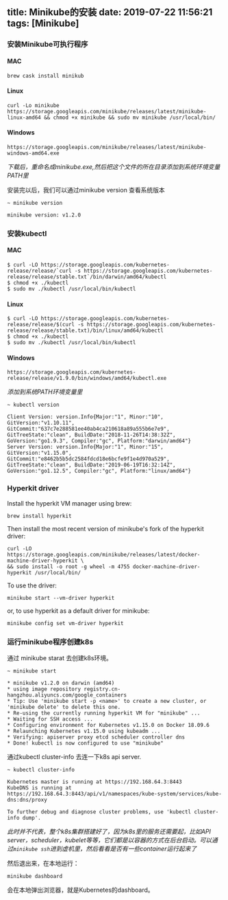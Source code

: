title: Minikube的安装
date: 2019-07-22 11:56:21
tags: [Minikube]
---

### 安装Minikube可执行程序

#### MAC

```
brew cask install minikub
```

#### Linux

```
curl -Lo minikube https://storage.googleapis.com/minikube/releases/latest/minikube-linux-amd64 && chmod +x minikube && sudo mv minikube /usr/local/bin/
```

<!--more-->
#### Windows

```
https://storage.googleapis.com/minikube/releases/latest/minikube-windows-amd64.exe 
```

*下载后，重命名成minikube.exe,然后把这个文件的所在目录添加到系统环境变量PATH里*

安装完以后，我们可以通过minikube version 查看系统版本

```
~ minikube version

minikube version: v1.2.0
```

### 安装kubectl

#### MAC

```
$ curl -LO https://storage.googleapis.com/kubernetes-release/release/`curl -s https://storage.googleapis.com/kubernetes-release/release/stable.txt`/bin/darwin/amd64/kubectl
$ chmod +x ./kubectl
$ sudo mv ./kubectl /usr/local/bin/kubectl
```

#### Linux

```
$ curl -LO https://storage.googleapis.com/kubernetes-release/release/$(curl -s https://storage.googleapis.com/kubernetes-release/release/stable.txt)/bin/linux/amd64/kubectl
$ chmod +x ./kubectl
$ sudo mv ./kubectl /usr/local/bin/kubectl
```

#### Windows

```
https://storage.googleapis.com/kubernetes-release/release/v1.9.0/bin/windows/amd64/kubectl.exe
```

*添加到系统PATH环境变量里*

```
~ kubectl version

Client Version: version.Info{Major:"1", Minor:"10", GitVersion:"v1.10.11", GitCommit:"637c7e288581ee40ab4ca210618a89a555b6e7e9", GitTreeState:"clean", BuildDate:"2018-11-26T14:38:32Z", GoVersion:"go1.9.3", Compiler:"gc", Platform:"darwin/amd64"}
Server Version: version.Info{Major:"1", Minor:"15", GitVersion:"v1.15.0", GitCommit:"e8462b5b5dc2584fdcd18e6bcfe9f1e4d970a529", GitTreeState:"clean", BuildDate:"2019-06-19T16:32:14Z", GoVersion:"go1.12.5", Compiler:"gc", Platform:"linux/amd64"}
```

### Hyperkit driver

Install the hyperkit VM manager using brew:

```
brew install hyperkit
```

Then install the most recent version of minikube's fork of the hyperkit driver:

```
curl -LO https://storage.googleapis.com/minikube/releases/latest/docker-machine-driver-hyperkit \
&& sudo install -o root -g wheel -m 4755 docker-machine-driver-hyperkit /usr/local/bin/
```

To use the driver:

```
minikube start --vm-driver hyperkit
```

or, to use hyperkit as a default driver for minikube:

```
minikube config set vm-driver hyperkit
```

### 运行minikube程序创建k8s

通过 minikube starat 去创建k8s环境。

```
~ minikube start

* minikube v1.2.0 on darwin (amd64)
* using image repository registry.cn-hangzhou.aliyuncs.com/google_containers
* Tip: Use 'minikube start -p <name>' to create a new cluster, or 'minikube delete' to delete this one.
* Re-using the currently running hyperkit VM for "minikube" ...
* Waiting for SSH access ...
* Configuring environment for Kubernetes v1.15.0 on Docker 18.09.6
* Relaunching Kubernetes v1.15.0 using kubeadm ...
* Verifying: apiserver proxy etcd scheduler controller dns
* Done! kubectl is now configured to use "minikube"
```

通过kubectl cluster-info 去连一下k8s api server.

```
~ kubectl cluster-info

Kubernetes master is running at https://192.168.64.3:8443
KubeDNS is running at https://192.168.64.3:8443/api/v1/namespaces/kube-system/services/kube-dns:dns/proxy

To further debug and diagnose cluster problems, use 'kubectl cluster-info dump'.
```

*此时并不代表，整个k8s集群搭建好了，因为k8s里的服务还需要起，比如API server，scheduler，kubelet等等，它们都是以容器的方式在后台启动。可以通过`minikube ssh`进到虚机里，然后看看是否有一些container运行起来了*

然后退出来，在本地运行：

```
minikube dashboard
```

会在本地弹出浏览器，就是Kubernetes的dashboard。







